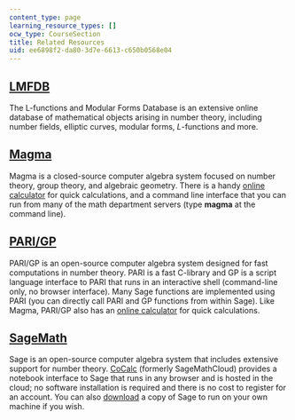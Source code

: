 ```yaml
---
content_type: page
learning_resource_types: []
ocw_type: CourseSection
title: Related Resources
uid: ee6898f2-da80-3d7e-6613-c650b0568e04
---
```


[LMFDB](https://www.lmfdb.org/)
-------------------------------

The L-functions and Modular Forms Database is an extensive online database of mathematical objects arising in number theory, including number fields, elliptic curves, modular forms, _L_\-functions and more.

[Magma](http://magma.maths.usyd.edu.au/magma/handbook/)
-------------------------------------------------------

Magma is a closed-source computer algebra system focused on number theory, group theory, and algebraic geometry. There is a handy [online calculator](http://magma.maths.usyd.edu.au/calc/) for quick calculations, and a command line interface that you can run from many of the math department servers (type **magma** at the command line).

[PARI/GP](http://pari.math.u-bordeaux.fr/)
------------------------------------------

PARI/GP is an open-source computer algebra system designed for fast computations in number theory. PARI is a fast C-library and GP is a script language interface to PARI that runs in an interactive shell (command-line only, no browser interface). Many Sage functions are implemented using PARI (you can directly call PARI and GP functions from within Sage). Like Magma, PARI/GP also has an [online calculator](http://pari.math.u-bordeaux.fr/gp.html) for quick calculations.

[SageMath](http://www.sagemath.org/)
------------------------------------

Sage is an open-source computer algebra system that includes extensive support for number theory. [CoCalc](https://cocalc.com/) (formerly SageMathCloud) provides a notebook interface to Sage that runs in any browser and is hosted in the cloud; no software installation is required and there is no cost to register for an account. You can also [download](http://www.sagemath.org/download.html) a copy of Sage to run on your own machine if you wish.